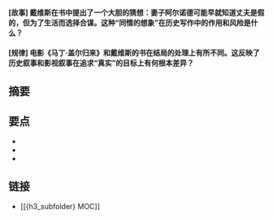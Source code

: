 #### [故事] 戴维斯在书中提出了一个大胆的猜想：妻子阿尔诺德可能早就知道丈夫是假的，但为了生活而选择合谋。这种“同情的想象”在历史写作中的作用和风险是什么？


#### [规律] 电影《马丁·盖尔归来》和戴维斯的书在结局的处理上有所不同。这反映了历史叙事和影视叙事在追求“真实”的目标上有何根本差异？


## 摘要


## 要点

- 
- 
- 

## 链接

- [[{h3_subfolder} MOC]]
